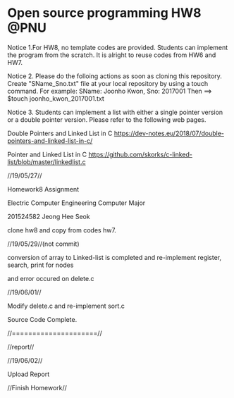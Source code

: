 # Open source programming HW8 @PNU

Notice 1.For HW8, no template codes are provided. Students can implement the program from the scratch. It is alright to reuse codes from HW6 and HW7.

Notice 2. Please do the folloing actions as soon as cloning this repository. Create "SName_Sno.txt" file at your local repository by using a touch command. For example: SName: Joonho Kwon, Sno: 2017001 Then ==> $touch joonho_kwon_2017001.txt

Notice 3. Students can implement a list with either a single pointer version or a double pointer version. Please refer to the following web pages.

Double Pointers and Linked List in C https://dev-notes.eu/2018/07/double-pointers-and-linked-list-in-c/

Pointer and Linked List in C https://github.com/skorks/c-linked-list/blob/master/linkedlist.c

//19/05/27//

Homework8 Assignment

Electric Computer Engineering Computer Major 

201524582 Jeong Hee Seok

clone hw8 and copy from codes hw7.

//19/05/29//(not commit)

conversion of array to Linked-list is completed and re-implement register, search, print for nodes

and error occured on delete.c

//19/06/01//

Modify delete.c and re-implement sort.c

Source Code Complete.

//=====================//

//report//

//19/06/02//

Upload Report

//Finish Homework//
